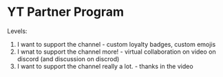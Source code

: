 # YT Partner Program

Levels:
1. I want to support the channel - custom loyalty badges, custom emojis
2. I wnat to support the channel more! - virtual collaboration on video on discord (and discussion on discrod)
3. I want to support the channel really a lot. - thanks in the video

